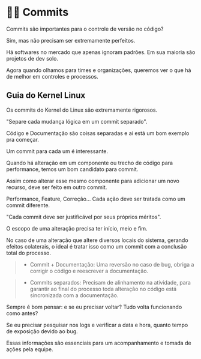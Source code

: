 # ✍🏻 Commits

Commits são importantes para o controle de versão no código?

Sim, mas não precisam ser extremamente perfeitos.

Há softwares no mercado que apenas ignoram padrões. Em sua maioria são projetos de dev solo.

Agora quando olhamos para times e organizações, queremos ver o que há de melhor em controles e processos.

## Guia do Kernel Linux

Os commits do Kernel do Linux são extremamente rigorosos.

"Separe cada mudança lógica em um commit separado".

Código e Documentação são coisas separadas e ai está um bom exemplo pra começar.

Um commit para cada um é interessante.

Quando há alteração em um componente ou trecho de código para performance, temos um bom candidato para commit.

Assim como alterar esse mesmo componente para adicionar um novo recurso, deve ser feito em outro commit.

Performance, Feature, Correção... Cada ação deve ser tratada como um commit diferente.

"Cada commit deve ser justificável por seus próprios méritos".

O escopo de uma alteração precisa ter início, meio e fim.

No caso de uma alteração que altere diversos locais do sistema, gerando efeitos colaterais, o ideal é tratar isso como um commit com a conclusão total do processo.

> - Commit + Documentação: Uma reversão no caso de bug, obriga a corrigir o código e reescrever a documentação.

> - Commits separados: Precisam de alinhamento na atividade, para garantir ao final do processo toda alteração no código está sincronizada com a documentação.

Sempre é bom pensar: e se eu precisar voltar? Tudo volta funcionando como antes?

Se eu precisar pesquisar nos logs e verificar a data e hora, quanto tempo de exposição devido ao bug.

Essas informações são essenciais para um acompanhamento e tomada de ações pela equipe.
